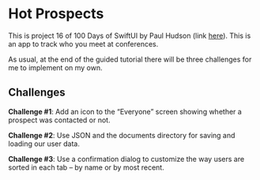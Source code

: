 # Hot Prospects

This is project 16 of 100 Days of SwiftUI by Paul Hudson (link [here](https://www.hackingwithswift.com/books/ios-swiftui/hot-prospects-introduction)). This is an app to track who you meet at conferences.

As usual, at the end of the guided tutorial there will be three challenges for me to implement on my own.

## Challenges

**Challenge #1**: Add an icon to the “Everyone” screen showing whether a prospect was contacted or not.

**Challenge #2**: Use JSON and the documents directory for saving and loading our user data.

**Challenge #3**: Use a confirmation dialog to customize the way users are sorted in each tab – by name or by most recent.
